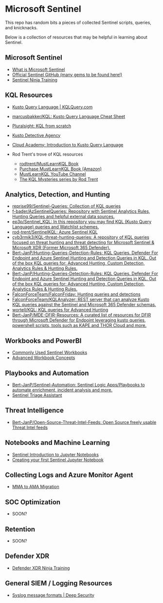 # Microsoft Sentinel

This repo has random bits a pieces of collected Sentinel scripts, queries, and knicknacks.

Below is a collection of resources that may be helpful in learning about Sentinel.

## Microsoft Sentinel

 -  [What is Microsoft Sentinel](https://learn.microsoft.com/en-us/azure/sentinel/overview?tabs=azure-portal)
 -  [Official Sentinel GitHub (many gems to be found here!)](https://github.com/azure/azure-sentinel)
 -  [Sentinel Ninja Training](https://techcommunity.microsoft.com/blog/microsoftsentinelblog/become-a-microsoft-sentinel-ninja-the-complete-level-400-training/1246310)

## KQL Resources

  - [Kusto Query Language | KQLQuery.com](https://kqlquery.com/)
  - [marcusbakker/KQL: Kusto Query Language Cheat Sheet](https://github.com/marcusbakker/KQL)
  - [Pluralsight: KQL from scratch](https://www.pluralsight.com/courses/kusto-query-language-kql-from-scratch)
  - [Kusto Detective Agency](https://detective.kusto.io/)
  - [Cloud Academy: Introduction to Kusto Query Language](https://cloudacademy.com/lab/introduction-to-kusto-query-language/)
  - Rod Trent's trove of KQL resources

    - [rodtrent/MustLearnKQL Book](https://github.com/rod-trent/MustLearnKQL)
    - [Purchase MustLearnKQL Book (Amazon)](https://amzn.to/39maJSX)
    - [MustLearnKQL YouTube Channel](https://youtu.be/rcy2uSMLyqo)
    - [The KQL Mysteries series by Rod Trent](https://github.com/rod-trent/KQLMysteries)

## Analytics, Detection, and Hunting

  - [reprise99/Sentinel-Queries: Collection of KQL queries](https://github.com/reprise99/Sentinel-Queries)
  - [f-bader/AzSentinelQueries: Repository with Sentinel Analytics Rules, Hunting Queries and helpful external data sources.](https://github.com/f-bader/AzSentinelQueries)
  - [ep3p/Sentinel_KQL: In this repository you may find KQL (Kusto Query Language) queries and Watchlist schemes.](https://github.com/ep3p/Sentinel_KQL)
  - [rod-trent/SentinelKQL: Azure Sentinel KQL](https://github.com/rod-trent/SentinelKQL)
  - [cyb3rmik3/KQL-threat-hunting-queries: A repository of KQL queries focused on threat hunting and threat detecting for Microsoft Sentinel &amp; Microsoft XDR (Former Microsoft 365 Defender).](https://github.com/cyb3rmik3/KQL-threat-hunting-queries)
  - [Bert-JanP/Hunting-Queries-Detection-Rules: KQL Queries. Defender For Endpoint and Azure Sentinel Hunting and Detection Queries in KQL. Out of the box KQL queries for: Advanced Hunting, Custom Detection, Analytics Rules &amp; Hunting Rules.](https://github.com/Bert-JanP/Hunting-Queries-Detection-Rules?tab=readme-ov-file)
  - [Bert-JanP/Hunting-Queries-Detection-Rules: KQL Queries. Defender For Endpoint and Azure Sentinel Hunting and Detection Queries in KQL. Out of the box KQL queries for: Advanced Hunting, Custom Detection, Analytics Rules &amp; Hunting Rules.](https://github.com/Bert-JanP/Hunting-Queries-Detection-Rules)
  - [FalconForceTeam/FalconFriday: Hunting queries and detections](https://github.com/FalconForceTeam/FalconFriday)
  - [FalconForceTeam/KQLAnalyzer: REST server that can analyze Kusto KQL queries against the Sentinel and Microsoft 365 Defender schemas.](https://github.com/FalconForceTeam/KQLAnalyzer)
  - [wortell/KQL: KQL queries for Advanced Hunting](https://github.com/wortell/KQL)
  - [Bert-JanP/MDE-DFIR-Resources: A curated list of resources for DFIR through Microsoft Defender for Endpoint leveraging kusto queries, powershell scripts, tools such as KAPE and THOR Cloud and more.](https://github.com/Bert-JanP/MDE-DFIR-Resources)

## Workbooks and PowerBI

  - [Commonly Used Sentinel Workbooks](https://learn.microsoft.com/en-us/azure/sentinel/top-workbooks)
  - [Advanced Workbook Concepts](https://techcommunity.microsoft.com/blog/microsoftsentinelblog/advanced-workbook-concepts-with-workbooks-202/3784676)

## Playbooks and Automation

  - [Bert-JanP/Sentinel-Automation: Sentinel Logic Apps/Playbooks to automate enrichment, incident analysis and more.](https://github.com/Bert-JanP/Sentinel-Automation)
  - [Sentinel Triage Assistant](https://techcommunity.microsoft.com/blog/microsoftsentinelblog/introducing-the-microsoft-sentinel-triage-assistant-stat/3845846)
    
## Threat Intelligence

  - [Bert-JanP/Open-Source-Threat-Intel-Feeds: Open Source freely usable Threat Intel feeds](https://github.com/Bert-JanP/Open-Source-Threat-Intel-Feeds)

## Notebooks and Machine Learning

  - [Sentinel Introduction to Jupyter Notebooks](https://learn.microsoft.com/en-us/azure/sentinel/notebooks)
  - [Creating your first Sentinel Jupyter Notebook](https://techcommunity.microsoft.com/blog/microsoftsentinelblog/creating-your-first-microsoft-sentinel-notebook/2977745)

## Collecting Logs and Azure Monitor Agent

  -  [MMA to AMA Migration](https://learn.microsoft.com/en-us/azure/azure-monitor/agents/azure-monitor-agent-migration)

## SOC Optimization

  - SOON?

## Retention

  - SOON?

## Defender XDR 

- [Defender XDR Ninja Training](https://techcommunity.microsoft.com/blog/microsoftthreatprotectionblog/become-a-microsoft-defender-xdr-ninja/1789376)

## General SIEM / Logging Resources

  - [Syslog message formats | Deep Security](https://help.deepsecurity.trendmicro.com/10_2/azure/Events-Alerts/syslog-parsing.html)
